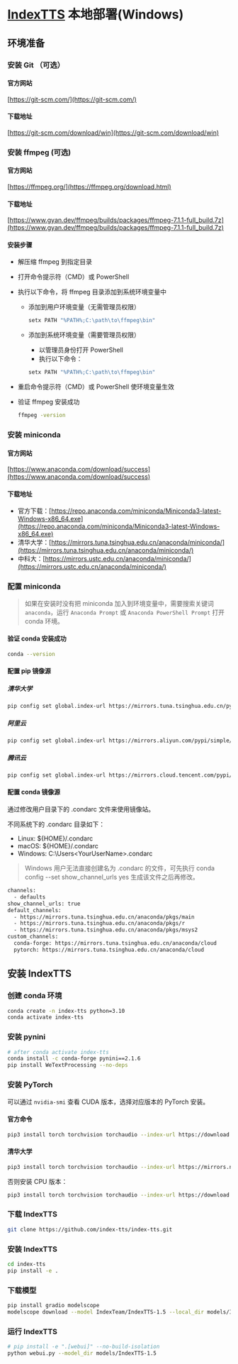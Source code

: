 # [IndexTTS](https://github.com/index-tts/index-tts) 本地部署(Windows)

## 环境准备

### 安装 Git （可选）

#### 官方网站

[https://git-scm.com/](https://git-scm.com/)

#### 下载地址

[https://git-scm.com/download/win](https://git-scm.com/download/win)

### 安装 ffmpeg (可选)

#### 官方网站

[https://ffmpeg.org/](https://ffmpeg.org/download.html)

#### 下载地址

[https://www.gyan.dev/ffmpeg/builds/packages/ffmpeg-7.1.1-full_build.7z](https://www.gyan.dev/ffmpeg/builds/packages/ffmpeg-7.1.1-full_build.7z)

#### 安装步骤

- 解压缩 ffmpeg 到指定目录
- 打开命令提示符（CMD）或 PowerShell
- 执行以下命令，将 ffmpeg 目录添加到系统环境变量中

  - 添加到用户环境变量（无需管理员权限）

    ```Bash
    setx PATH "%PATH%;C:\path\to\ffmpeg\bin"
    ```

  - 添加到系统环境变量（需要管理员权限）
    - 以管理员身份打开 PowerShell
    - 执行以下命令：
    ```Bash
    setx PATH "%PATH%;C:\path\to\ffmpeg\bin"
    ```

- 重启命令提示符（CMD）或 PowerShell 使环境变量生效
- 验证 ffmpeg 安装成功

  ```bash
  ffmpeg -version
  ```

### 安装 miniconda

#### 官方网站
[https://www.anaconda.com/download/success](https://www.anaconda.com/download/success)

#### 下载地址

* 官方下载：[https://repo.anaconda.com/miniconda/Miniconda3-latest-Windows-x86_64.exe](https://repo.anaconda.com/miniconda/Miniconda3-latest-Windows-x86_64.exe)
* 清华大学：[https://mirrors.tuna.tsinghua.edu.cn/anaconda/miniconda/](https://mirrors.tuna.tsinghua.edu.cn/anaconda/miniconda/)
* 中科大：[https://mirrors.ustc.edu.cn/anaconda/miniconda/](https://mirrors.ustc.edu.cn/anaconda/miniconda/)

### 配置 miniconda

> 如果在安装时没有把 miniconda 加入到环境变量中，需要搜索关键词 `anaconda`，运行 `Anaconda Prompt` 或 `Anaconda PowerShell Prompt` 打开 conda 环境。

#### 验证 conda 安装成功

```bash
conda --version
```

#### 配置 pip 镜像源

##### 清华大学

```bash
pip config set global.index-url https://mirrors.tuna.tsinghua.edu.cn/pypi/web/simple
```

##### 阿里云

```bash
pip config set global.index-url https://mirrors.aliyun.com/pypi/simple/
```

##### 腾讯云

```bash
pip config set global.index-url https://mirrors.cloud.tencent.com/pypi/simple
```

#### 配置 conda 镜像源

通过修改用户目录下的 .condarc 文件来使用镜像站。

不同系统下的 .condarc 目录如下：
- Linux: ${HOME}/.condarc
- macOS: ${HOME}/.condarc
- Windows: C:\Users\<YourUserName>\.condarc
> Windows 用户无法直接创建名为 .condarc 的文件，可先执行 conda config --set show_channel_urls yes 生成该文件之后再修改。

```bash
channels:
  - defaults
show_channel_urls: true
default_channels:
  - https://mirrors.tuna.tsinghua.edu.cn/anaconda/pkgs/main
  - https://mirrors.tuna.tsinghua.edu.cn/anaconda/pkgs/r
  - https://mirrors.tuna.tsinghua.edu.cn/anaconda/pkgs/msys2
custom_channels:
  conda-forge: https://mirrors.tuna.tsinghua.edu.cn/anaconda/cloud
  pytorch: https://mirrors.tuna.tsinghua.edu.cn/anaconda/cloud
```

## 安装 IndexTTS

### 创建 conda 环境

```bash
conda create -n index-tts python=3.10
conda activate index-tts
```


### 安装 pynini

```bash
# after conda activate index-tts
conda install -c conda-forge pynini==2.1.6
pip install WeTextProcessing --no-deps
```

### 安装 PyTorch

可以通过 `nvidia-smi` 查看 CUDA 版本，选择对应版本的 PyTorch 安装。

#### 官方命令

```bash
pip3 install torch torchvision torchaudio --index-url https://download.pytorch.org/whl/cu128
```

#### 清华大学

```bash
pip3 install torch torchvision torchaudio --index-url https://mirrors.nju.edu.cn/whl/cu128
```

否则安装 CPU 版本：

```bash
pip3 install torch torchvision torchaudio --index-url https://download.pytorch.org/whl/cu128
```

### 下载 IndexTTS

```bash
git clone https://github.com/index-tts/index-tts.git
```

### 安装 IndexTTS

```bash
cd index-tts
pip install -e .
```

### 下载模型

```bash
pip install gradio modelscope
modelscope download --model IndexTeam/IndexTTS-1.5 --local_dir models/IndexTTS-1.5
```

### 运行 IndexTTS

```bash
# pip install -e ".[webui]" --no-build-isolation
python webui.py --model_dir models/IndexTTS-1.5
```